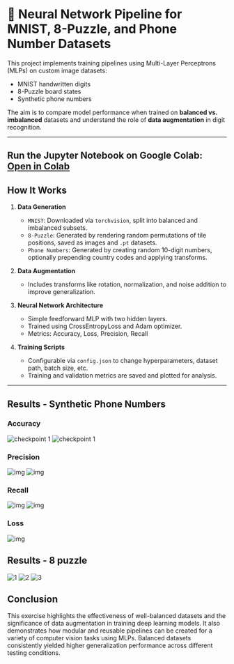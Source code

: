 # 🧠 Neural Network Pipeline for MNIST, 8-Puzzle, and Phone Number Datasets

This project implements training pipelines using Multi-Layer Perceptrons (MLPs) on custom image datasets:
- MNIST handwritten digits
- 8-Puzzle board states
- Synthetic phone numbers

The aim is to compare model performance when trained on **balanced vs. imbalanced** datasets and understand the role of **data augmentation** in digit recognition.

---
 ## Run the Jupyter Notebook on Google Colab: [Open in Colab](https://colab.research.google.com/drive/16QcEDsXp8Z8UBMnYIz7aTlsk4f6I1yWA#scrollTo=r92V_kAVV2oq)


##  How It Works

1. **Data Generation**
   - `MNIST`: Downloaded via `torchvision`, split into balanced and imbalanced subsets.
   - `8-Puzzle`: Generated by rendering random permutations of tile positions, saved as images and `.pt` datasets.
   - `Phone Numbers`: Generated by creating random 10-digit numbers, optionally prepending country codes and applying transforms.

2. **Data Augmentation**
   - Includes transforms like rotation, normalization, and noise addition to improve generalization.

3. **Neural Network Architecture**
   - Simple feedforward MLP with two hidden layers.
   - Trained using CrossEntropyLoss and Adam optimizer.
   - Metrics: Accuracy, Loss, Precision, Recall

4. **Training Scripts**
   - Configurable via `config.json` to change hyperparameters, dataset path, batch size, etc.
   - Training and validation metrics are saved and plotted for analysis.

---
## Results - Synthetic Phone Numbers
### Accuracy
![checkpoint 1](src/accuracy.png)
![checkpoint 1](src/cross_accuracy.png)
### Precision
![img](src/precision.png)
![img](src/cross_precision.png)
### Recall
![img](src/recall.png)
![img](src/cross_recall.png)
### Loss
![img](src/loss.png)

## Results - 8 puzzle
![ 1](src/img1.png)
![ 2](src/img2.png)
![ 3](src/img3.png)


##  Conclusion

This exercise highlights the effectiveness of well-balanced datasets and the significance of data augmentation in training deep learning models. It also demonstrates how modular and reusable pipelines can be created for a variety of computer vision tasks using MLPs. Balanced datasets consistently yielded higher generalization performance across different testing conditions.

